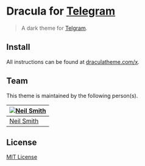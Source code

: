 # Dracula for [Telegram](https://telegram.org/)

> A dark theme for [Telgram](https://telegram.org/).
<!---
	TODO:
	* Find somewhere to put a version number.
	* Add screenshot. (see code below)

	FIXME:
	(COLOR ITEMS NOT FIXED ==>)
	Intro ITEMS
	Search bar Items ? (maybe)
--->

<!---
![Screenshot](https://draculatheme.com/assets/img/screenshots/sublime.png)
--->

## Install

All instructions can be found at [draculatheme.com/x](https://draculatheme.com/x).

## Team

This theme is maintained by the following person(s).

[![Neil Smith](https://avatars2.githubusercontent.com/u/8648114?v=3&s=70)](https://github.com/nmsmith22389) |
--- |
[Neil Smith](https://github.com/nmsmith22389) |

## License

[MIT License](./LICENSE)
